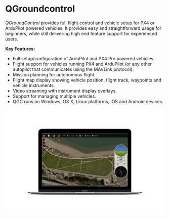 # QGroundcontrol

_QGroundControl_ provides full flight control and vehicle setup for PX4 or ArduPilot powered vehicles. It provides easy and straightforward usage for beginners, while still delivering high end feature support for experienced users.

**Key Features:**

* Full setup/configuration of ArduPilot and PX4 Pro powered vehicles.
* Flight support for vehicles running PX4 and ArduPilot \(or any other autopilot that communicates using the MAVLink protocol\).
* Mission planning for autonomous flight.
* Flight map display showing vehicle position, flight track, waypoints and vehicle instruments.
* Video streaming with instrument display overlays.
* Support for managing multiple vehicles.
* QGC runs on Windows, OS X, Linux platforms, iOS and Android devices.

![](https://github.com/drotek/Docs-Pixhawk3Pro/blob/master/images/mockupqgroundcountrol.png?raw=true)

